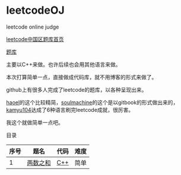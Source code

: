 # leetcodeOJ
leetcode online judge

[leetcode中国区题库首页](https://leetcode-cn.com/problemset/all/)

[题库](https://leetcode-cn.com/problemset/all/)

主要以C++来做。也许后续也会用其他语言来做。

本次打算简单一点，直接做成代码库，就不用博客的形式来做了。

github上有很多人完成了leetcode的题库，以各种呈现出来。

[haoel](https://github.com/haoel/leetcode)的这个比较精简，[soulmachine](https://github.com/soulmachine/leetcode)的这个是以gitbook的形式做出来的，[kamyu104](https://github.com/kamyu104/LeetCode)达成了6种语言刷完leetcode成就，很厉害。



我这个就做简单一点吧。



目录

|序号| 题名 | 代码 |难度|
| ---- | ---- | ---- | ---- |
| 1 | [两数之和](https://leetcode-cn.com/problems/two-sum/description/) |[C++](https://github.com/zryang/leetcodeOJ/blob/master/1.%E4%B8%A4%E6%95%B0%E4%B9%8B%E5%92%8C.cpp)|简单|

​	




